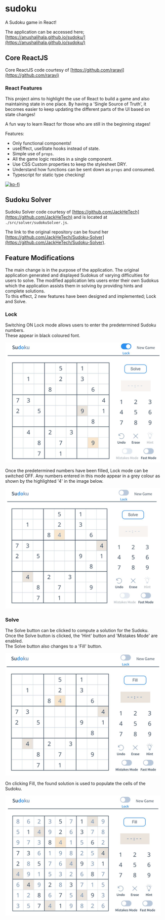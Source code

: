 # sudoku

A Sudoku game in React!

The application can be accessed here; [https://anushalihala.github.io/sudoku/](https://anushalihala.github.io/sudoku/)

## Core ReactJS 

Core ReactJS code courtesy of [https://github.com/raravi](https://github.com/raravi)

### React Features

This project aims to highlight the use of React to build a game and also maintaining state in one place. By having a 'Single Source of Truth', it becomes easier to keep updating the different parts of the UI based on state changes!

A fun way to learn React for those who are still in the beginning stages!

Features:

* Only functional components!
* useEffect, useState hooks instead of state.
* Simple use of `props`.
* All the game logic resides in a single component.
* Use CSS Custom properties to keep the stylesheet DRY.
* Understand how functions can be sent down as `props` and consumed.
* Typescript for static type checking!

[![ko-fi](https://www.ko-fi.com/img/githubbutton_sm.svg)](https://ko-fi.com/Y8Y21VCIL)

## Sudoku Solver

Sudoku Solver code courtesy of [https://github.com/JackHeTech](https://github.com/JackHeTech) and is located at `./src/solver/sudokuSolver.js`.

The link to the original repository can be found her [https://github.com/JackHeTech/Sudoku-Solver](https://github.com/JackHeTech/Sudoku-Solver).

## Feature Modifications

The main change is in the purpose of the application. The original application generated and displayed Sudokus of varying difficulties for users to solve. The modified application lets users enter their own Sudokus which the application assists them in solving by providing hints and complete solutions. \
To this effect, 2 new features have been designed and implemented; Lock and Solve.

### Lock

Switching ON Lock mode allows users to enter the predetermined Sudoku numbers. \
These appear in black coloured font.

![Sudoku Lock Mode](./images/sudoku_lock_mode.JPG)

Once the predetermined numbers have been filled, Lock mode can be switched OFF. Any numbers entered in this mode appear in a grey colour as shown by the highlighted '4' in the image below.

![Sudoku Unlock Mode](./images/sudoku_unlock_mode.JPG)

### Solve

The Solve button can be clicked to compute a solution for the Sudoku. \
Once the Solve button is clicked, the 'Hint' button and 'Mistakes Mode' are enabled. \
The Solve button also changes to a 'Fill' button.

![Sudoku Solve Button](./images/sudoku_solve.JPG)

On clicking Fill, the found solution is used to populate the cells of the Sudoku.

![Sudoku Fill Button](./images/sudoku_fill.JPG)
